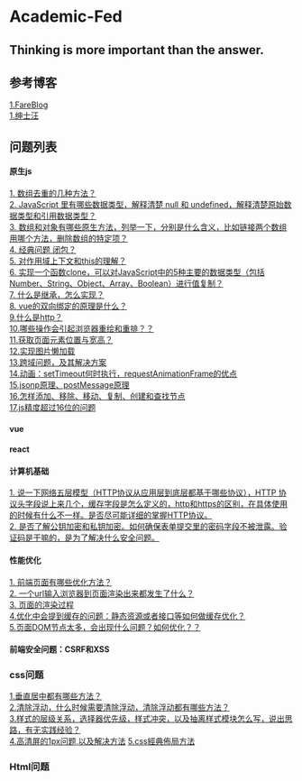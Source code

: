 #     Academic-Fed   
##  Thinking is more important than the answer.
## 参考博客
[1.FareBlog](https://blog.csdn.net/faremax)    
[1.绅士汪](https://segmentfault.com/a/1190000013508719)
## 问题列表  


#### 原生js
[1. 数组去重的几种方法？](https://github.com/shineSnow/academic/blob/master/%E6%95%B0%E7%BB%84%E5%8E%BB%E9%87%8D/index.html)  
[2. JavaScript 里有哪些数据类型，解释清楚 null 和 undefined，解释清楚原始数据类型和引用数据类型？](https://github.com/shineSnow/academic/blob/master/js%20%E6%95%B0%E6%8D%AE%E7%B1%BB%E5%9E%8B/README.md)  
[3. 数组和对象有哪些原生方法，列举一下，分别是什么含义，比如链接两个数组用哪个方法，删除数组的特定项？](https://github.com/shineSnow/academic/tree/master/%E6%95%B0%E7%BB%84%E5%92%8C%E5%AF%B9%E8%B1%A1%E5%8E%9F%E7%94%9F%E6%96%B9%E6%B3%95)  
[4. 经典问题 闭包？](https://github.com/shineSnow/academic/blob/master/%E9%97%AD%E5%8C%85/README.md)  
[5. 对作用域上下文和this的理解？]()  
[6. 实现一个函数clone，可以对JavaScript中的5种主要的数据类型（包括Number、String、Object、Array、Boolean）进行值复制？](https://github.com/shineSnow/academic/blob/master/clone%E5%87%BD%E6%95%B0/README.md)  
[7. 什么是继承，怎么实现？](https://github.com/shineSnow/academic/blob/master/js%E7%9A%84%E7%BB%A7%E6%89%BF/README.md)  
[8. vue的双向绑定的原理是什么？]()  
[9.什么是http？]()  
[10.哪些操作会引起浏览器重绘和重排？？]()  
[11.获取页面元素位置与宽高？]()  
[12.实现图片懒加载]()  
[13.跨域问题，及其解决方案]()  
[14.动画：setTimeout何时执行，requestAnimationFrame的优点]()  
[15.jsonp原理、postMessage原理]()  
[16.怎样添加、移除、移动、复制、创建和查找节点]()  
[17.js精度超过16位的问题](https://segmentfault.com/q/1010000008250331)  
#### vue
#### react
#### 计算机基础
[1. 说一下网络五层模型（HTTP协议从应用层到底层都基于哪些协议），HTTP 协议头字段说上来几个，缓存字段是怎么定义的，http和https的区别，在具体使用的时候有什么不一样。是否尽可能详细的掌握HTTP协议。](http://www.baidu,com)  
[2. 是否了解公钥加密和私钥加密。如何确保表单提交里的密码字段不被泄露。验证码是干嘛的，是为了解决什么安全问题。](http://www.baidu,com)
#### 性能优化
[1. 前端页面有哪些优化方法？]()  
[2. 一个url输入浏览器到页面渲染出来都发生了什么？]()  
[3. 页面的渲染过程]()  
[4.优化中会提到缓存的问题：静态资源或者接口等如何做缓存优化？]()  
[5.页面DOM节点太多，会出现什么问题？如何优化？？]() 
#### 前端安全问题：CSRF和XSS 




### css问题  
[1.垂直居中都有哪些方法？]()   
[2.清除浮动，什么时候需要清除浮动，清除浮动都有哪些方法？]()   
[3.样式的层级关系，选择器优先级，样式冲突，以及抽离样式模块怎么写，说出思路，有无实践经验？]()    
[4.高清屏的1px问题,以及解决方法](https://segmentfault.com/q/1010000005692673)
[5.css經典佈局方法](https://segmentfault.com/q/1010000005692673)


### Html问题  


